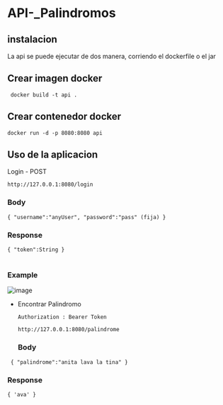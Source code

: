 # API-_Palindromos

## instalacion

La api se puede ejecutar de dos manera, corriendo el dockerfile o el jar

## Crear imagen docker

` docker build -t api .`


## Crear contenedor docker

` docker run -d -p 8080:8080 api `


## Uso de la aplicacion

Login - POST

  `http://127.0.0.1:8080/login`
  
### Body
`
 {
  "username":"anyUser",
  "password":"pass" (fija)
 } 
 ` 
 ### Response
 
`
 {
  "token":String
 } 
 ` 
 <br><br>
 ### Example
![image](https://user-images.githubusercontent.com/51394121/200145046-fbdbf69e-59c2-4ab5-9bcc-290e0cd71e47.png)


- Encontrar Palindromo
  
  `Authorization : Bearer Token`
  
  `http://127.0.0.1:8080/palindrome`
  
  ### Body
`
    {
       "palindrome":"anita lava la tina"
     }`
### Response

`{
'ava'
}`
